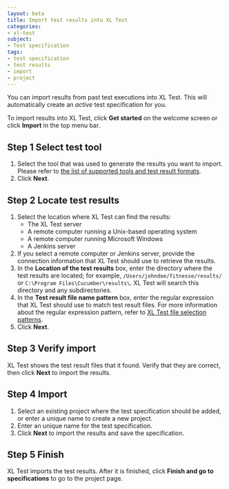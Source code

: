 ```yaml
---
layout: beta
title: Import test results into XL Test
categories:
- xl-test
subject:
- Test specification
tags:
- test specification
- test results
- import
- project
---
```


You can import results from past test executions into XL Test. This will automatically create an *active* test specification for you.

To import results into XL Test, click **Get started** on the welcome screen or click **Import** in the top menu bar.

## Step 1 Select test tool

1. Select the tool that was used to generate the results you want to import. Please refer to [the list of supported tools and test result formats](/xl-test/concept/supported-test-tools-and-test-result-formats.html).
1. Click **Next**.

## Step 2 Locate test results

1. Select the location where XL Test can find the results:
    * The XL Test server
    * A remote computer running a Unix-based operating system
    * A remote computer running Microsoft Windows
    * A Jenkins server
1. If you select a remote computer or Jenkins server, provide the connection information that XL Test should use to retrieve the results.
1. In the **Location of the test results** box, enter the directory where the test results are located; for example, `/Users/johndoe/fitnesse/results/` or `C:\Program Files\Cucumber\results\`. XL Test will search this directory and any subdirectories.
1. In the **Test result file name pattern** box, enter the regular expression that XL Test should use to match test result files. For more information about the regular expression pattern, refer to [XL Test file selection patterns](/xl-test/concept/xl-test-file-selection-patterns.html).
1. Click **Next**.

## Step 3 Verify import

XL Test shows the test result files that it found. Verify that they are correct, then click **Next** to import the results.

## Step 4 Import

1. Select an existing project where the test specification should be added, or enter a unique name to create a new project.
2. Enter an unique name for the test specification. 
3. Click **Next** to import the results and save the specification.

## Step 5 Finish

XL Test imports the test results. After it is finished, click **Finish and go to specifications** to go to the project page.
